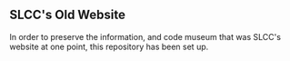 SLCC's Old Website
------------------

In order to preserve the information, and code museum that was
SLCC's website at one point, this repository has been set up.
